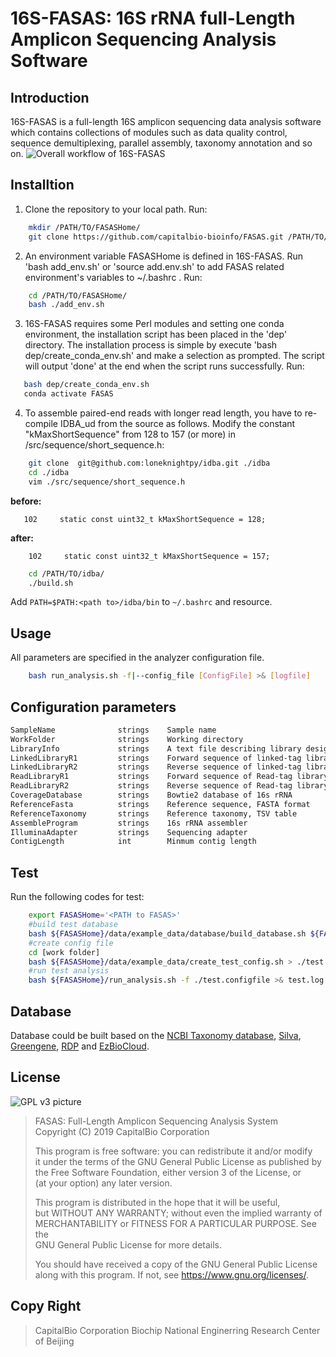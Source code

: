 # 16S-FASAS: 16S rRNA full-Length Amplicon Sequencing Analysis Software

## Introduction
16S-FASAS is a full-length 16S amplicon sequencing data analysis software which contains collections of modules such as data quality control, sequence demultiplexing, parallel assembly, taxonomy annotation and so on. 
![Overall workflow of 16S-FASAS](https://github.com/capitalbio-bioinfo/FASAS/blob/master/data/project_png/figure1.jpg)

## Installtion
1. Clone the repository to your local path. 
Run:
```bash
    mkdir /PATH/TO/FASASHome/
    git clone https://github.com/capitalbio-bioinfo/FASAS.git /PATH/TO/FASASHome/
```
2. An environment variable FASASHome is defined in 16S-FASAS. Run 'bash add_env.sh' or 'source add.env.sh' to add FASAS related environment's variables to ~/.bashrc .
Run:
```bash
    cd /PATH/TO/FASASHome/
    bash ./add_env.sh
```

3. 16S-FASAS requires some Perl modules and setting one conda environment, the installation script has been placed in the 'dep' directory. The installation process is simple by execute 'bash dep/create_conda_env.sh' and make a selection as prompted. The script will output 'done' at the end when the script runs successfully.
Run:
```bash
   bash dep/create_conda_env.sh
   conda activate FASAS
```

4. To assemble paired-end reads with longer read length, you have to re-compile IDBA_ud from the source as follows. Modify the constant "kMaxShortSequence" from 128 to 157 (or more) in /src/sequence/short_sequence.h:

```bash
    git clone  git@github.com:loneknightpy/idba.git ./idba
    cd ./idba
    vim ./src/sequence/short_sequence.h
```

**before:**
 ```
    102     static const uint32_t kMaxShortSequence = 128;  
 ```
**after:**
```
    102     static const uint32_t kMaxShortSequence = 157;
```
```bash
    cd /PATH/TO/idba/
    ./build.sh
```
Add `PATH=$PATH:<path to>/idba/bin` to `~/.bashrc` and resource.

## Usage
All parameters are specified in the analyzer configuration file.
```bash
    bash run_analysis.sh -f|--config_file [ConfigFile] >& [logfile]
```

## Configuration parameters
```bash
SampleName              strings    Sample name                               [none]
WorkFolder              strings    Working directory                         [none]
LibraryInfo             strings    A text file describing library design     [126_length_library_info.txt]
LinkedLibraryR1         strings    Forward sequence of linked-tag library    [none]
LinkedLibraryR2         strings    Reverse sequence of linked-tag library    [none]
ReadLibraryR1           strings    Forward sequence of Read-tag library      [none]
ReadLibraryR2           strings    Reverse sequence of Read-tag library      [none]
CoverageDatabase        strings    Bowtie2 database of 16s rRNA              [none]
ReferenceFasta          strings    Reference sequence, FASTA format          [none]
ReferenceTaxonomy       strings    Reference taxonomy, TSV table             [none]
AssembleProgram         strings    16s rRNA assembler                        [cap3 or idba_ud]
IlluminaAdapter         strings    Sequencing adapter                        [none]
ContigLength            int        Minmum contig length                      [1200]
```

## Test
Run the following codes for test:
```bash
    export FASASHome='<PATH to FASAS>'
    #build test database
    bash ${FASASHome}/data/example_data/database/build_database.sh ${FASASHome}/data/example_data/database/mini_fulllength.fasta
    #create config file
    cd [work folder]
    bash ${FASASHome}/data/example_data/create_test_config.sh > ./test.configfile
    #run test analysis
    bash ${FASASHome}/run_analysis.sh -f ./test.configfile >& test.log
```


## Database
 Database could be built based on the [NCBI Taxonomy database](https://ftp.ncbi.nih.gov/pub/taxonomy/), [Silva](https://www.arb-silva.de/), [Greengene](http://greengenes.secondgenome.com/), [RDP](http://rdp.cme.msu.edu/) and [EzBioCloud](https://www.ezbiocloud.net).  

## License

![GPL v3 picture](https://www.gnu.org/graphics/gplv3-with-text-136x68.png)  

>    FASAS: Full-Length Amplicon Sequencing Analysis System  
>    Copyright (C) 2019 CapitalBio Corporation
>
>    This program is free software: you can redistribute it and/or modify  
>    it under the terms of the GNU General Public License as published by  
>    the Free Software Foundation, either version 3 of the License, or  
>    (at your option) any later version.
>
>    This program is distributed in the hope that it will be useful,  
>    but WITHOUT ANY WARRANTY; without even the implied warranty of  
>    MERCHANTABILITY or FITNESS FOR A PARTICULAR PURPOSE.  See the  
>    GNU General Public License for more details.
>
>    You should have received a copy of the GNU General Public License  
>    along with this program.  If not, see <https://www.gnu.org/licenses/>.

## Copy Right

> CapitalBio Corporation
> Biochip National Enginerring Research Center of Beijing

